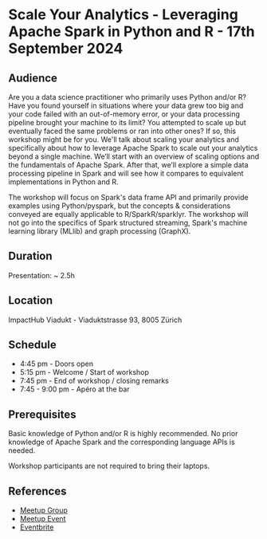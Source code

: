 # Scale Your Analytics - Leveraging Apache Spark in Python and R - 17th September 2024

## Audience
Are you a data science practitioner who primarily uses Python and/or R? Have you found yourself in situations where your data grew too big and your code failed with an out-of-memory error, or your data processing pipeline brought your machine to its limit? You attempted to scale up but eventually faced the same problems or ran into other ones? If so, this workshop might be for you. We'll talk about scaling your analytics and specifically about how to leverage Apache Spark to scale out your analytics beyond a single machine. We’ll start with an overview of scaling options and the fundamentals of Apache Spark. After that, we’ll explore a simple data processing pipeline in Spark and will see how it compares to equivalent implementations in Python and R.

The workshop will focus on Spark's data frame API and primarily provide examples using Python/pyspark, but the concepts & considerations conveyed are equally applicable to R/SparkR/sparklyr. The workshop will not go into the specifics of Spark structured streaming, Spark's machine learning library (MLlib) and graph processing (GraphX).

## Duration
Presentation: ~ 2.5h

## Location
ImpactHub Viadukt - Viaduktstrasse 93, 8005 Zürich

## Schedule

* 4:45 pm - Doors open
* 5:15 pm - Welcome / Start of workshop
* 7:45 pm - End of workshop / closing remarks
* 7:45 - 9:00 pm - Apéro at the bar

## Prerequisites
Basic knowledge of Python and/or R is highly recommended. No prior knowledge of Apache Spark and the corresponding language APIs is needed.

Workshop participants are not required to bring their laptops.


## References

* [Meetup Group](https://www.meetup.com/MiraiLabs-Data-Science-Workshops/)
* [Meetup Event](https://www.meetup.com/mirailabs-data-science-workshops/events/302247790/?eventOrigin=group_past_events)
* [Eventbrite](https://www.eventbrite.ch/e/scale-your-analytics-leveraging-apache-spark-in-python-and-r-tickets-939473830517)
